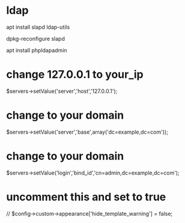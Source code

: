 # ldap

apt install slapd ldap-utils

dpkg-reconfigure slapd

apt install phpldapadmin


# change 127.0.0.1 to your_ip
$servers->setValue('server','host','127.0.0.1');

# change to your domain
$servers->setValue('server','base',array('dc=example,dc=com'));

# change to your domain
$servers->setValue('login','bind_id','cn=admin,dc=example,dc=com');


# uncomment this and set to true
// $config->custom->appearance['hide_template_warning'] = false;

